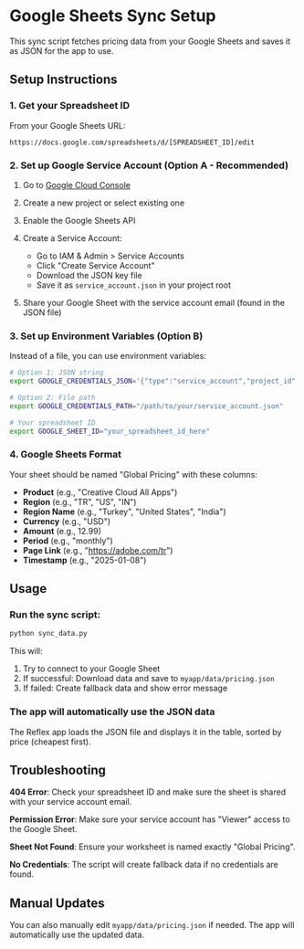 # Google Sheets Sync Setup

This sync script fetches pricing data from your Google Sheets and saves it as JSON for the app to use.

## Setup Instructions

### 1. Get your Spreadsheet ID
From your Google Sheets URL:
```
https://docs.google.com/spreadsheets/d/[SPREADSHEET_ID]/edit
```

### 2. Set up Google Service Account (Option A - Recommended)

1. Go to [Google Cloud Console](https://console.cloud.google.com/)
2. Create a new project or select existing one
3. Enable the Google Sheets API
4. Create a Service Account:
   - Go to IAM & Admin > Service Accounts
   - Click "Create Service Account"
   - Download the JSON key file
   - Save it as `service_account.json` in your project root

5. Share your Google Sheet with the service account email (found in the JSON file)

### 3. Set up Environment Variables (Option B)

Instead of a file, you can use environment variables:

```bash
# Option 1: JSON string
export GOOGLE_CREDENTIALS_JSON='{"type":"service_account","project_id":"..."}'

# Option 2: File path
export GOOGLE_CREDENTIALS_PATH="/path/to/your/service_account.json"

# Your spreadsheet ID
export GOOGLE_SHEET_ID="your_spreadsheet_id_here"
```

### 4. Google Sheets Format

Your sheet should be named "Global Pricing" with these columns:
- **Product** (e.g., "Creative Cloud All Apps")
- **Region** (e.g., "TR", "US", "IN")
- **Region Name** (e.g., "Turkey", "United States", "India")
- **Currency** (e.g., "USD")
- **Amount** (e.g., 12.99)
- **Period** (e.g., "monthly")
- **Page Link** (e.g., "https://adobe.com/tr")
- **Timestamp** (e.g., "2025-01-08")

## Usage

### Run the sync script:
```bash
python sync_data.py
```

This will:
1. Try to connect to your Google Sheet
2. If successful: Download data and save to `myapp/data/pricing.json`
3. If failed: Create fallback data and show error message

### The app will automatically use the JSON data

The Reflex app loads the JSON file and displays it in the table, sorted by price (cheapest first).

## Troubleshooting

**404 Error**: Check your spreadsheet ID and make sure the sheet is shared with your service account email.

**Permission Error**: Make sure your service account has "Viewer" access to the Google Sheet.

**Sheet Not Found**: Ensure your worksheet is named exactly "Global Pricing".

**No Credentials**: The script will create fallback data if no credentials are found.

## Manual Updates

You can also manually edit `myapp/data/pricing.json` if needed. The app will automatically use the updated data. 